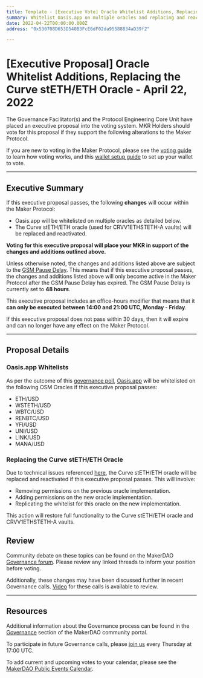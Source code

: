 ```yaml
---
title: Template - [Executive Vote] Oracle Whitelist Additions, Replacing the Curve stETH/ETH Oracle - April 22, 2022
summary: Whitelist Oasis.app on multiple oracles and replacing and reactiviating the Curve stETH/ETH Oracle.
date: 2022-04-22T00:00:00.000Z
address: "0x530708D653D540B3FcE6dF02da95588834aD39f2"

---
```

# [Executive Proposal] Oracle Whitelist Additions, Replacing the Curve stETH/ETH Oracle - April 22, 2022

The Governance Facilitator(s) and the Protocol Engineering Core Unit have placed an executive proposal into the voting system. MKR Holders should vote for this proposal if they support the following alterations to the Maker Protocol.

If you are new to voting in the Maker Protocol, please see the [voting guide](https://community-development.makerdao.com/en/learn/governance/how-voting-works/) to learn how voting works, and this [wallet setup guide](https://community-development.makerdao.com/en/learn/governance/voting-setup/) to set up your wallet to vote.

---

## Executive Summary

If this executive proposal passes, the following **changes** will occur within the Maker Protocol:
- Oasis.app will be whitelisted on multiple oracles as detailed below.
- The Curve stETH/ETH oracle (used for CRVV1ETHSTETH-A vaults) will be replaced and reactivated.

**Voting for this executive proposal will place your MKR in support of the changes and additions outlined above.**

Unless otherwise noted, the changes and additions listed above are subject to the [GSM Pause Delay](https://manual.makerdao.com/parameter-index/core/param-gsm-pause-delay). This means that if this executive proposal passes, the changes and additions listed above will only become active in the Maker Protocol after the GSM Pause Delay has expired. The GSM Pause Delay is currently set to **48 hours**.

This executive proposal includes an office-hours modifier that means that it **can only be executed between 14:00 and 21:00 UTC, Monday - Friday**.

If this executive proposal does not pass within 30 days, then it will expire and can no longer have any effect on the Maker Protocol.

---

## Proposal Details

### Oasis.app Whitelists

As per the outcome of this [governance poll](https://vote.makerdao.com/polling/QmZykRSM#poll-detail), [Oasis.app](https://oasis.app/) will be whitelisted on the following OSM Oracles if this executive proposal passes:
* ETH/USD
* WSTETH/USD
* WBTC/USD
* RENBTC/USD
* YFI/USD
* UNI/USD
* LINK/USD
* MANA/USD

### Replacing the Curve stETH/ETH Oracle

Due to technical issues referenced [here](https://forum.makerdao.com/t/14th-april-emergency-executive/14642), the Curve stETH/ETH oracle will be replaced and reactivated if this executive proposal passes. This will involve:
* Removing permissions on the previous oracle implementation.
* Adding permissions on the new oracle implementation.
* Replicating the whitelist for this oracle on the new implementation.

This action will restore full functionality to the Curve stETH/ETH oracle and CRVV1ETHSTETH-A vaults. 

## Review

Community debate on these topics can be found on the MakerDAO [Governance forum](https://forum.makerdao.com/). Please review any linked threads to inform your position before voting.

Additionally, these changes may have been discussed further in recent Governance calls. [Video](https://www.youtube.com/playlist?list=PLLzkWCj8ywWNq5-90-Id6VPSsrk4OWVan) for these calls is available to review.

---

## Resources

Additional information about the Governance process can be found in the [Governance](https://community-development.makerdao.com/en/learn/governance) section of the MakerDAO community portal.

To participate in future Governance calls, please [join us](https://github.com/makerdao/community/tree/master/governance/governance-and-risk-meetings) every Thursday at 17:00 UTC.

To add current and upcoming votes to your calendar, please see the [MakerDAO Public Events Calendar](https://calendar.google.com/calendar/embed?src=makerdao.com_3efhm2ghipksegl009ktniomdk%40group.calendar.google.com&ctz=UTC&mode=week&showCalendars=0&showPrint=0).
